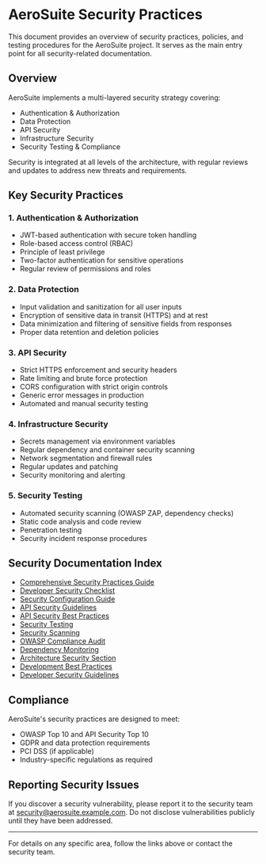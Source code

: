 # AeroSuite Security Practices

This document provides an overview of security practices, policies, and testing procedures for the AeroSuite project. It serves as the main entry point for all security-related documentation.

## Overview

AeroSuite implements a multi-layered security strategy covering:
- Authentication & Authorization
- Data Protection
- API Security
- Infrastructure Security
- Security Testing & Compliance

Security is integrated at all levels of the architecture, with regular reviews and updates to address new threats and requirements.

## Key Security Practices

### 1. Authentication & Authorization
- JWT-based authentication with secure token handling
- Role-based access control (RBAC)
- Principle of least privilege
- Two-factor authentication for sensitive operations
- Regular review of permissions and roles

### 2. Data Protection
- Input validation and sanitization for all user inputs
- Encryption of sensitive data in transit (HTTPS) and at rest
- Data minimization and filtering of sensitive fields from responses
- Proper data retention and deletion policies

### 3. API Security
- Strict HTTPS enforcement and security headers
- Rate limiting and brute force protection
- CORS configuration with strict origin controls
- Generic error messages in production
- Automated and manual security testing

### 4. Infrastructure Security
- Secrets management via environment variables
- Regular dependency and container security scanning
- Network segmentation and firewall rules
- Regular updates and patching
- Security monitoring and alerting

### 5. Security Testing
- Automated security scanning (OWASP ZAP, dependency checks)
- Static code analysis and code review
- Penetration testing
- Security incident response procedures

## Security Documentation Index

- [Comprehensive Security Practices Guide](./security-practices-guide.md)
- [Developer Security Checklist](./developer-security-checklist.md)
- [Security Configuration Guide](./security-configuration-guide.md)
- [API Security Guidelines](./api-security.md)
- [API Security Best Practices](../../server/docs/api-security-best-practices.md)
- [Security Testing](./security-testing.md)
- [Security Scanning](./security-scanning.md)
- [OWASP Compliance Audit](./owasp-compliance-audit.md)
- [Dependency Monitoring](./dependency-monitoring.md)
- [Architecture Security Section](../architecture.md#security-architecture)
- [Development Best Practices](../best-practices.md#security-best-practices)
- [Developer Security Guidelines](../developer-guide.md#security-guidelines)

## Compliance

AeroSuite's security practices are designed to meet:
- OWASP Top 10 and API Security Top 10
- GDPR and data protection requirements
- PCI DSS (if applicable)
- Industry-specific regulations as required

## Reporting Security Issues

If you discover a security vulnerability, please report it to the security team at security@aerosuite.example.com. Do not disclose vulnerabilities publicly until they have been addressed.

---

For details on any specific area, follow the links above or contact the security team. 

